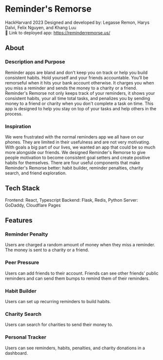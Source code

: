 # Reminder's Remorse
HackHarvard 2023
Designed and developed by: Legasse Remon, Harys Dalvi, Felix Nguyen, and Khang Luu\
🔗 Link to deployed app: https://reminderremorse.us/

## About
### Description and Purpose
Reminder apps are bland and don't keep you on track or help you build consistent habits. Hold yourself and your friends accountable. You’ll be remorseful when it hits your bank account otherwise. It charges you when you miss a reminder and sends the money to a charity or a friend. Reminder's Remorse not only keeps track of your reminders, it shows your consistent habits, your all time total tasks, and penalizes you by sending money to a friend or charity when you don't complete a task on time. This app is designed to help you stay on top of your tasks and help others in the process. 

### Inspiration
We were frustrated with the normal reminders app we all have on our phones. They are limited in their usefulness and are not very motivating. With goals a big part of our lives, we wanted an app that could be so much more alongside our friends. We designed Reminder's Remorse to give people motivation to become consistent goal setters and create positive habits for themselves. There are four useful components that make Reminder's Remorse better: habit builder, reminder penalties, charity search, and friend exploration. 

## Tech Stack
Frontend: React, Typescript
Backend: Flask, Redis, Python
Server: GoDaddy, Cloudflare Pages

## Features
### Reminder Penalty
Users are charged a random amount of money when they miss a reminder. The money is sent to a charity or a friend.

### Peer Pressure
Users can add friends to their account. Friends can see other friends' public reminders and can send them bumps to remind them of their reminders.

### Habit Builder
Users can set up recurring reminders to build habits.

### Charity Search
Users can search for charities to send their money to.

### Personal Tracker
Users can see reminders, habits, penalties, and charity donations in a dashboard.

